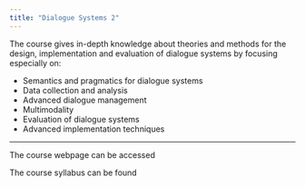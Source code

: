 ```yaml
---
title: "Dialogue Systems 2"
---
```


The course gives in-depth knowledge about theories and methods for the design, implementation and evaluation of dialogue systems by focusing especially on:

- Semantics and pragmatics for dialogue systems
- Data collection and analysis
- Advanced dialogue management
- Multimodality
- Evaluation of dialogue systems
- Advanced implementation techniques

---
The course webpage can be accessed 

The course syllabus can be found 
